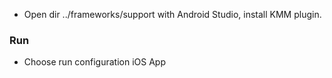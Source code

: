  - Open dir ../frameworks/support with Android Studio, install KMM plugin.

### Run
 - Choose run configuration iOS App
